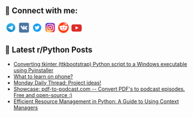 ## 🔎 Connect with me:
[<img src="https://github.com/bullbesh/bullbesh/blob/main/images/Telegram.png" width="32" height="32" />](https://t.me/bullbesh)
[<img src="https://github.com/bullbesh/bullbesh/blob/main/images/VK.png" width="32" height="32" />](https://vk.com/bullbesh)
[<img src="https://github.com/bullbesh/bullbesh/blob/main/images/Twitter.png" width="32" height="32" />](https://twitter.com/bullbesh1)
[<img src="https://github.com/bullbesh/bullbesh/blob/main/images/Instagram.png" width="32" height="32" />](https://www.instagram.com/bullbesh)
[<img src="https://github.com/bullbesh/bullbesh/blob/main/images/Reddit.png" width="32" height="32" />](https://www.reddit.com/user/bullbesh)
[<img src="https://github.com/bullbesh/bullbesh/blob/main/images/YouTube.png" width="32" height="32" />](https://www.youtube.com/channel/UCtfjRs6uzgq5mfm8S06WTcg)

## 📕 Latest r/Python Posts
<!-- BLOG-POST-LIST:START -->
- [Converting tkinter &lpar;ttkbootstrap&rpar; Python script to a Windows executable using Pyinstaller](https://www.reddit.com/r/Python/comments/1dhq9sp/converting_tkinter_ttkbootstrap_python_script_to/)
- [What to learn on phone?](https://www.reddit.com/r/Python/comments/1dhm1tr/what_to_learn_on_phone/)
- [Monday Daily Thread: Project ideas!](https://www.reddit.com/r/Python/comments/1dhkxbq/monday_daily_thread_project_ideas/)
- [Showcase: pdf-to-podcast.com -- Convert PDF&#39;s to podcast episodes. Free and open-source :&rpar;](https://www.reddit.com/r/Python/comments/1dhii88/showcase_pdftopodcastcom_convert_pdfs_to_podcast/)
- [Efficient Resource Management in Python: A Guide to Using Context Managers](https://www.reddit.com/r/Python/comments/1dhi86n/efficient_resource_management_in_python_a_guide/)
<!-- BLOG-POST-LIST:END -->
